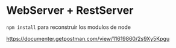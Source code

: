 # WebServer + RestServer

```npm install``` para reconstruir los modulos de node


https://documenter.getpostman.com/view/11619860/2s9Xy5Kpgu
